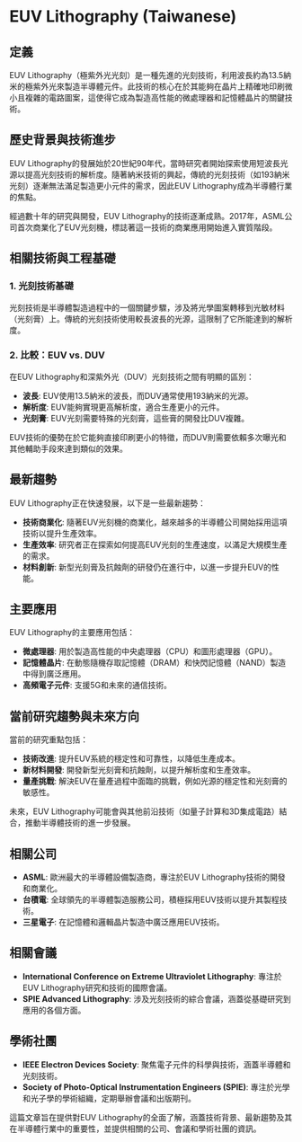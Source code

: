 # EUV Lithography (Taiwanese)

## 定義

EUV Lithography（極紫外光光刻）是一種先進的光刻技術，利用波長約為13.5納米的極紫外光來製造半導體元件。此技術的核心在於其能夠在晶片上精確地印刷微小且複雜的電路圖案，這使得它成為製造高性能的微處理器和記憶體晶片的關鍵技術。

## 歷史背景與技術進步

EUV Lithography的發展始於20世紀90年代，當時研究者開始探索使用短波長光源以提高光刻技術的解析度。隨著納米技術的興起，傳統的光刻技術（如193納米光刻）逐漸無法滿足製造更小元件的需求，因此EUV Lithography成為半導體行業的焦點。

經過數十年的研究與開發，EUV Lithography的技術逐漸成熟。2017年，ASML公司首次商業化了EUV光刻機，標誌著這一技術的商業應用開始進入實質階段。

## 相關技術與工程基礎

### 1. 光刻技術基礎

光刻技術是半導體製造過程中的一個關鍵步驟，涉及將光學圖案轉移到光敏材料（光刻膏）上。傳統的光刻技術使用較長波長的光源，這限制了它所能達到的解析度。

### 2. 比較：EUV vs. DUV

在EUV Lithography和深紫外光（DUV）光刻技術之間有明顯的區別：

- **波長**: EUV使用13.5納米的波長，而DUV通常使用193納米的光源。
- **解析度**: EUV能夠實現更高解析度，適合生產更小的元件。
- **光刻膏**: EUV光刻需要特殊的光刻膏，這些膏的開發比DUV複雜。
  
EUV技術的優勢在於它能夠直接印刷更小的特徵，而DUV則需要依賴多次曝光和其他輔助手段來達到類似的效果。

## 最新趨勢

EUV Lithography正在快速發展，以下是一些最新趨勢：

- **技術商業化**: 隨著EUV光刻機的商業化，越來越多的半導體公司開始採用這項技術以提升生產效率。
- **生產效率**: 研究者正在探索如何提高EUV光刻的生產速度，以滿足大規模生產的需求。
- **材料創新**: 新型光刻膏及抗蝕劑的研發仍在進行中，以進一步提升EUV的性能。

## 主要應用

EUV Lithography的主要應用包括：

- **微處理器**: 用於製造高性能的中央處理器（CPU）和圖形處理器（GPU）。
- **記憶體晶片**: 在動態隨機存取記憶體（DRAM）和快閃記憶體（NAND）製造中得到廣泛應用。
- **高頻電子元件**: 支援5G和未來的通信技術。

## 當前研究趨勢與未來方向

當前的研究重點包括：

- **技術改進**: 提升EUV系統的穩定性和可靠性，以降低生產成本。
- **新材料開發**: 開發新型光刻膏和抗蝕劑，以提升解析度和生產效率。
- **量產挑戰**: 解決EUV在量產過程中面臨的挑戰，例如光源的穩定性和光刻膏的敏感性。

未來，EUV Lithography可能會與其他前沿技術（如量子計算和3D集成電路）結合，推動半導體技術的進一步發展。

## 相關公司

- **ASML**: 歐洲最大的半導體設備製造商，專注於EUV Lithography技術的開發和商業化。
- **台積電**: 全球領先的半導體製造服務公司，積極採用EUV技術以提升其製程技術。
- **三星電子**: 在記憶體和邏輯晶片製造中廣泛應用EUV技術。

## 相關會議

- **International Conference on Extreme Ultraviolet Lithography**: 專注於EUV Lithography研究和技術的國際會議。
- **SPIE Advanced Lithography**: 涉及光刻技術的綜合會議，涵蓋從基礎研究到應用的各個方面。

## 學術社團

- **IEEE Electron Devices Society**: 聚焦電子元件的科學與技術，涵蓋半導體和光刻技術。
- **Society of Photo-Optical Instrumentation Engineers (SPIE)**: 專注於光學和光子學的學術組織，定期舉辦會議和出版期刊。 

這篇文章旨在提供對EUV Lithography的全面了解，涵蓋技術背景、最新趨勢及其在半導體行業中的重要性，並提供相關的公司、會議和學術社團的資訊。